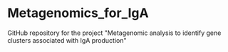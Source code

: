 # Metagenomics_for_IgA
GitHub repository for the project "Metagenomic analysis to identify gene clusters associated with IgA production"
